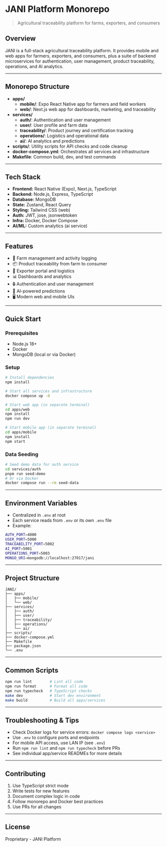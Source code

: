 # JANI Platform Monorepo

> Agricultural traceability platform for farms, exporters, and consumers

## Overview

JANI is a full-stack agricultural traceability platform. It provides mobile and web apps for farmers, exporters, and consumers, plus a suite of backend microservices for authentication, user management, product traceability, operations, and AI analytics.

---

## Monorepo Structure

- **apps/**
  - **mobile/**: Expo React Native app for farmers and field workers
  - **web/**: Next.js web app for dashboards, marketing, and traceability
- **services/**
  - **auth/**: Authentication and user management
  - **user/**: User profile and farm data
  - **traceability/**: Product journey and certification tracking
  - **operations/**: Logistics and operational data
  - **ai/**: AI analytics and predictions
- **scripts/**: Utility scripts for API checks and code cleanup
- **docker-compose.yml**: Orchestrates all services and infrastructure
- **Makefile**: Common build, dev, and test commands

---

## Tech Stack

- **Frontend:** React Native (Expo), Next.js, TypeScript
- **Backend:** Node.js, Express, TypeScript
- **Database:** MongoDB
- **State:** Zustand, React Query
- **Styling:** Tailwind CSS (web)
- **Auth:** JWT, jose, jsonwebtoken
- **Infra:** Docker, Docker Compose
- **AI/ML:** Custom analytics (ai service)

---

## Features

- 🌾 Farm management and activity logging
- 📦 Product traceability from farm to consumer
- 🚚 Exporter portal and logistics
- 📊 Dashboards and analytics
- 🔒 Authentication and user management
- 🤖 AI-powered predictions
- 🖥️ Modern web and mobile UIs

---

## Quick Start

### Prerequisites
- Node.js 18+
- Docker
- MongoDB (local or via Docker)

### Setup
```bash
# Install dependencies
npm install

# Start all services and infrastructure
docker compose up -d

# Start web app (in separate terminal)
cd apps/web
npm install
npm run dev

# Start mobile app (in separate terminal)
cd apps/mobile
npm install
npm start
```

### Data Seeding
```bash
# Seed demo data for auth service
cd services/auth
pnpm run seed:demo
# Or via Docker
docker compose run --rm seed-data
```

---

## Environment Variables

- Centralized in `.env` at root
- Each service reads from `.env` or its own `.env` file
- Example:
```bash
AUTH_PORT=4000
USER_PORT=5000
TRACEABILITY_PORT=5002
AI_PORT=5001
OPERATIONS_PORT=5003
MONGO_URI=mongodb://localhost:27017/jani
```

---

## Project Structure
```
JANI/
├── apps/
│   ├── mobile/
│   └── web/
├── services/
│   ├── auth/
│   ├── user/
│   ├── traceability/
│   ├── operations/
│   └── ai/
├── scripts/
├── docker-compose.yml
├── Makefile
├── package.json
└── .env
```

---

## Common Scripts
```bash
npm run lint        # Lint all code
npm run format      # Format all code
npm run typecheck   # TypeScript checks
make dev            # Start dev environment
make build          # Build all apps/services
```

---

## Troubleshooting & Tips

- Check Docker logs for service errors: `docker compose logs <service>`
- Use `.env` to configure ports and endpoints
- For mobile API access, use LAN IP (see `.env`)
- Run `npm run lint` and `npm run typecheck` before PRs
- See individual app/service READMEs for more details

---

## Contributing

1. Use TypeScript strict mode
2. Write tests for new features
3. Document complex logic in code
4. Follow monorepo and Docker best practices
5. Use PRs for all changes

---

## License
Proprietary - JANI Platform

